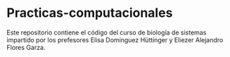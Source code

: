 # Practicas-computacionales

Este repositorio contiene el código del curso de biología de sistemas impartido por los prefesores Elisa Domínguez Hüttinger y Eliezer Alejandro Flores Garza.


